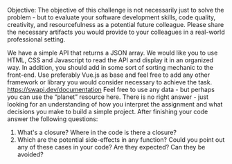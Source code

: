 Objective: The objective of this challenge is not necessarily just to solve the problem - but to
evaluate your software development skills, code quality, creativity, and resourcefulness as a
potential future colleague. Please share the necessary artifacts you would provide to your
colleagues in a real-world professional setting.

We have a simple API that returns a JSON array. We would like you to use HTML, CSS and
Javascript to read the API and display it in an organized way. In addition, you should add in
some sort of sorting mechanic to the front-end. Use preferably Vue.js as base and feel free to
add any other framework or library you would consider necessary to achieve the task.
https://swapi.dev/documentation
Feel free to use any data - but perhaps you can use the “planet” resource here.
There is no right answer - just looking for an understanding of how you interpret the assignment
and what decisions you make to build a simple project.
After finishing your code answer the following questions:

1. What's a closure? Where in the code is there a closure?
2. Which are the potential side-effects in any function? Could you point out any of these cases in
   your code? Are they expected? Can they be avoided?
